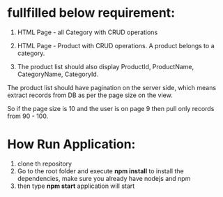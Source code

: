 # fullfilled below requirement:
1. HTML Page - all Category with CRUD operations

2. HTML Page - Product with CRUD operations. A product belongs to a category.

3. The product list should also display ProductId, ProductName, CategoryName, CategoryId.

The product list should have pagination on the server side, which means extract records from DB as per the page size on the view.

So if the page size is 10 and the user is on page 9 then pull only records from 90 - 100.

# How Run Application:
1. clone th repository
2. Go to the root folder and execute **npm install** to install the dependencies, make sure you already have nodejs and npm
3. then type **npm start** application will start
